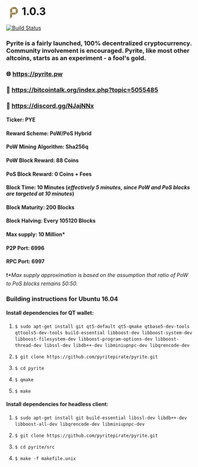 # <img align="left" width="42" height="42" src="/src/qt/res/icons/pyrite-48.png">1.0.3

[![Build Status](https://travis-ci.org/pyritepirate/pyrite.svg?branch=master)](https://travis-ci.org/pyritepirate/pyrite)

### Pyrite is a fairly launched, 100% decentralized cryptocurrency. Community involvement is encouraged. Pyrite, like most other altcoins, starts as an experiment - a fool's gold.

###  :globe_with_meridians: https://pyrite.pw
###  :mega: https://bitcointalk.org/index.php?topic=5055485
###  :speech_balloon: https://discord.gg/NJajNNx

#### Ticker: PYE
#### Reward Scheme: PoW/PoS Hybrid
#### PoW Mining Algorithm: Sha256q
#### PoW Block Reward: 88 Coins
#### PoS Block Reward: 0 Coins + Fees
#### Block Time: 10 Minutes (*effectively 5 minutes, since PoW and PoS blocks are targeted at 10 minutes*)
#### Block Maturity: 200 Blocks
#### Block Halving: Every 105120 Blocks
#### Max supply: 10 Million*
#### P2P Port: 6996
#### RPC Port: 6997
:heavy_exclamation_mark:_*Max supply approximation is based on the assumption that ratio of PoW to PoS blocks remains 50:50._
### Building instructions for Ubuntu 16.04

#### Install dependencies for QT wallet:

1. `$ sudo apt-get install git qt5-default qt5-qmake qtbase5-dev-tools qttools5-dev-tools build-essential libboost-dev libboost-system-dev libboost-filesystem-dev libboost-program-options-dev libboost-thread-dev libssl-dev libdb++-dev libminiupnpc-dev libqrencode-dev`
    
2. `$ git clone https://github.com/pyritepirate/pyrite.git`

3. `$ cd pyrite`

4. `$ qmake`

5. `$ make`

#### Install dependencies for headless client:

1. `$ sudo apt-get install git build-essential libssl-dev libdb++-dev libboost-all-dev libqrencode-dev libminiupnpc-dev`

2. `$ git clone https://github.com/pyritepirate/pyrite.git`

3. `$ cd pyrite/src`

4. `$ make -f makefile.unix`
